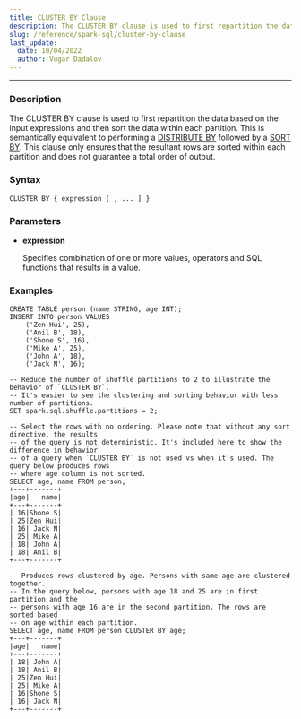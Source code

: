 ```yaml
---
title: CLUSTER BY Clause
description: The CLUSTER BY clause is used to first repartition the data based on the input expressions and then sort the data within each partition
slug: /reference/spark-sql/cluster-by-clause
last_update:
  date: 10/04/2022
  author: Vugar Dadalov
---
```


---

### Description

The CLUSTER BY clause is used to first repartition the data based on the input expressions and then sort the data within each partition. This is semantically equivalent to performing a <a href="./distribute-by-clause">DISTRIBUTE BY</a> followed by a <a href="./sort-by-clause">SORT BY</a>. This clause only ensures that the resultant rows are sorted within each partition and does not guarantee a total order of output.

### Syntax

```mysql
CLUSTER BY { expression [ , ... ] }
```

### Parameters

- **expression**

  Specifies combination of one or more values, operators and SQL functions that results in a value.

### Examples

```mysql
CREATE TABLE person (name STRING, age INT);
INSERT INTO person VALUES
    ('Zen Hui', 25),
    ('Anil B', 18),
    ('Shone S', 16),
    ('Mike A', 25),
    ('John A', 18),
    ('Jack N', 16);

-- Reduce the number of shuffle partitions to 2 to illustrate the behavior of `CLUSTER BY`.
-- It's easier to see the clustering and sorting behavior with less number of partitions.
SET spark.sql.shuffle.partitions = 2;

-- Select the rows with no ordering. Please note that without any sort directive, the results
-- of the query is not deterministic. It's included here to show the difference in behavior
-- of a query when `CLUSTER BY` is not used vs when it's used. The query below produces rows
-- where age column is not sorted.
SELECT age, name FROM person;
+---+-------+
|age|   name|
+---+-------+
| 16|Shone S|
| 25|Zen Hui|
| 16| Jack N|
| 25| Mike A|
| 18| John A|
| 18| Anil B|
+---+-------+

-- Produces rows clustered by age. Persons with same age are clustered together.
-- In the query below, persons with age 18 and 25 are in first partition and the
-- persons with age 16 are in the second partition. The rows are sorted based
-- on age within each partition.
SELECT age, name FROM person CLUSTER BY age;
+---+-------+
|age|   name|
+---+-------+
| 18| John A|
| 18| Anil B|
| 25|Zen Hui|
| 25| Mike A|
| 16|Shone S|
| 16| Jack N|
+---+-------+
```
